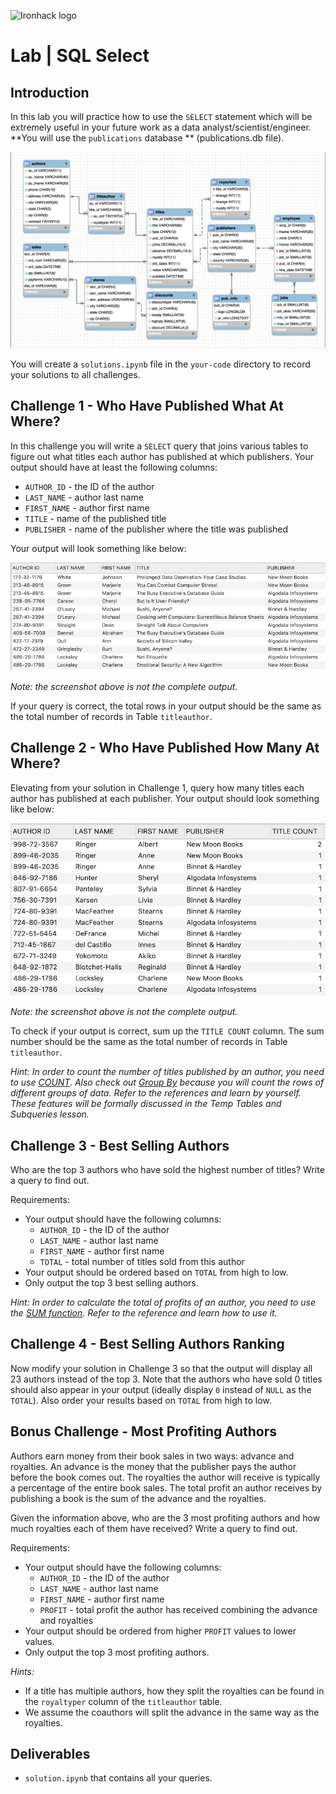 ![Ironhack logo](https://i.imgur.com/1QgrNNw.png)

# Lab | SQL Select

## Introduction

In this lab you will practice how to use the `SELECT` statement which will be extremely useful in your future work as a data analyst/scientist/engineer. **You will use the `publications` database **  (publications.db file).


![Publications DB Schema](authors.png)

You will create a `solutions.ipynb` file in the `your-code` directory to record your solutions to all challenges.

## Challenge 1 - Who Have Published What At Where?

In this challenge you will write a `SELECT` query that joins various tables to figure out what titles each author has published at which publishers. Your output should have at least the following columns:

* `AUTHOR_ID` - the ID of the author
* `LAST_NAME` - author last name
* `FIRST_NAME` - author first name
* `TITLE` - name of the published title
* `PUBLISHER` - name of the publisher where the title was published

Your output will look something like below:

![Challenge 1 output](challenge-1.png)

*Note: the screenshot above is not the complete output.*

If your query is correct, the total rows in your output should be the same as the total number of records in Table `titleauthor`.

## Challenge 2 - Who Have Published How Many At Where?

Elevating from your solution in Challenge 1, query how many titles each author has published at each publisher. Your output should look something like below:

![Challenge 2 output](challenge-2.png)

*Note: the screenshot above is not the complete output.*

To check if your output is correct, sum up the `TITLE COUNT` column. The sum number should be the same as the total number of records in Table `titleauthor`.

*Hint: In order to count the number of titles published by an author, you need to use [ COUNT](https://cloud.google.com/bigquery/docs/reference/standard-sql/aggregate_functions#count). Also check out [Group By](https://cloud.google.com/bigquery/docs/reference/standard-sql/query-syntax#group-by-clause) because you will count the rows of different groups of data. Refer to the references and learn by yourself. These features will be formally discussed in the Temp Tables and Subqueries lesson.*

## Challenge 3 - Best Selling Authors

Who are the top 3 authors who have sold the highest number of titles? Write a query to find out.

Requirements:

* Your output should have the following columns:
	* `AUTHOR_ID` - the ID of the author
	* `LAST_NAME` - author last name
	* `FIRST_NAME` - author first name
	* `TOTAL` - total number of titles sold from this author
* Your output should be ordered based on `TOTAL` from high to low.
* Only output the top 3 best selling authors.

*Hint: In order to calculate the total of profits of an author, you need to use the [SUM function](https://cloud.google.com/bigquery/docs/reference/standard-sql/aggregate_functions#sum). Refer to the reference and learn how to use it.*

## Challenge 4 - Best Selling Authors Ranking

Now modify your solution in Challenge 3 so that the output will display all 23 authors instead of the top 3. Note that the authors who have sold 0 titles should also appear in your output (ideally display `0` instead of `NULL` as the `TOTAL`). Also order your results based on `TOTAL` from high to low.

## Bonus Challenge - Most Profiting Authors

Authors earn money from their book sales in two ways: advance and royalties. An advance is the money that the publisher pays the author before the book comes out. The royalties the author will receive is typically a percentage of the entire book sales. The total profit an author receives by publishing a book is the sum of the advance and the royalties.

Given the information above, who are the 3 most profiting authors and how much royalties each of them have received? Write a query to find out.

Requirements:

* Your output should have the following columns:
	* `AUTHOR_ID` - the ID of the author
	* `LAST_NAME` - author last name
	* `FIRST_NAME` - author first name
	* `PROFIT` - total profit the author has received combining the advance and royalties
* Your output should be ordered from higher `PROFIT` values to lower values.
* Only output the top 3 most profiting authors.

*Hints:* 

* If a title has multiple authors, how they split the royalties can be found in the `royaltyper` column of the `titleauthor` table.
* We assume the coauthors will split the advance in the same way as the royalties.

## Deliverables

* `solution.ipynb` that contains all your queries.

